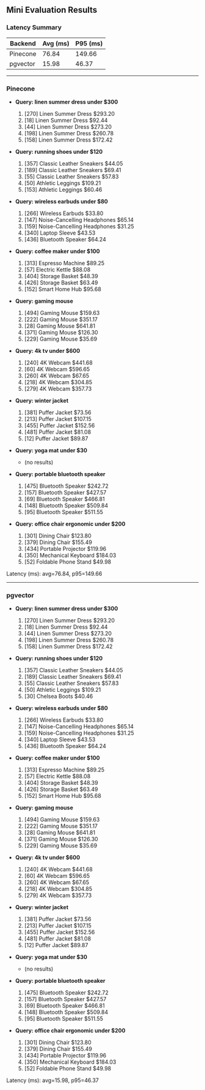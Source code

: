 ## Mini Evaluation Results

### Latency Summary

| Backend   | Avg (ms) | P95 (ms) |
|-----------|----------|----------|
| Pinecone  | 76.84    | 149.66   |
| pgvector  | 15.98    | 46.37    |

---

### Pinecone

- **Query: linen summer dress under $300**
  1. [270] Linen Summer Dress $293.20
  2. [18] Linen Summer Dress $92.44
  3. [44] Linen Summer Dress $273.20
  4. [198] Linen Summer Dress $260.78
  5. [158] Linen Summer Dress $172.42

- **Query: running shoes under $120**
  1. [357] Classic Leather Sneakers $44.05
  2. [189] Classic Leather Sneakers $69.41
  3. [55] Classic Leather Sneakers $57.83
  4. [50] Athletic Leggings $109.21
  5. [153] Athletic Leggings $60.46

- **Query: wireless earbuds under $80**
  1. [266] Wireless Earbuds $33.80
  2. [147] Noise-Cancelling Headphones $65.14
  3. [159] Noise-Cancelling Headphones $31.25
  4. [340] Laptop Sleeve $43.53
  5. [436] Bluetooth Speaker $64.24

- **Query: coffee maker under $100**
  1. [313] Espresso Machine $89.25
  2. [57] Electric Kettle $88.08
  3. [404] Storage Basket $48.39
  4. [426] Storage Basket $63.49
  5. [152] Smart Home Hub $95.68

- **Query: gaming mouse**
  1. [494] Gaming Mouse $159.63
  2. [222] Gaming Mouse $351.17
  3. [28] Gaming Mouse $641.81
  4. [371] Gaming Mouse $126.30
  5. [229] Gaming Mouse $35.69

- **Query: 4k tv under $600**
  1. [240] 4K Webcam $441.68
  2. [60] 4K Webcam $596.65
  3. [260] 4K Webcam $67.65
  4. [218] 4K Webcam $304.85
  5. [279] 4K Webcam $357.73

- **Query: winter jacket**
  1. [381] Puffer Jacket $73.56
  2. [213] Puffer Jacket $107.15
  3. [455] Puffer Jacket $152.56
  4. [481] Puffer Jacket $81.08
  5. [12] Puffer Jacket $89.87

- **Query: yoga mat under $30**
  - (no results)

- **Query: portable bluetooth speaker**
  1. [475] Bluetooth Speaker $242.72
  2. [157] Bluetooth Speaker $427.57
  3. [69] Bluetooth Speaker $466.81
  4. [148] Bluetooth Speaker $509.84
  5. [95] Bluetooth Speaker $511.55

- **Query: office chair ergonomic under $200**
  1. [301] Dining Chair $123.80
  2. [379] Dining Chair $155.49
  3. [434] Portable Projector $119.96
  4. [350] Mechanical Keyboard $184.03
  5. [52] Foldable Phone Stand $49.98

Latency (ms): avg=76.84, p95=149.66

---

### pgvector

- **Query: linen summer dress under $300**
  1. [270] Linen Summer Dress $293.20
  2. [18] Linen Summer Dress $92.44
  3. [44] Linen Summer Dress $273.20
  4. [198] Linen Summer Dress $260.78
  5. [158] Linen Summer Dress $172.42

- **Query: running shoes under $120**
  1. [357] Classic Leather Sneakers $44.05
  2. [189] Classic Leather Sneakers $69.41
  3. [55] Classic Leather Sneakers $57.83
  4. [50] Athletic Leggings $109.21
  5. [30] Chelsea Boots $40.46

- **Query: wireless earbuds under $80**
  1. [266] Wireless Earbuds $33.80
  2. [147] Noise-Cancelling Headphones $65.14
  3. [159] Noise-Cancelling Headphones $31.25
  4. [340] Laptop Sleeve $43.53
  5. [436] Bluetooth Speaker $64.24

- **Query: coffee maker under $100**
  1. [313] Espresso Machine $89.25
  2. [57] Electric Kettle $88.08
  3. [404] Storage Basket $48.39
  4. [426] Storage Basket $63.49
  5. [152] Smart Home Hub $95.68

- **Query: gaming mouse**
  1. [494] Gaming Mouse $159.63
  2. [222] Gaming Mouse $351.17
  3. [28] Gaming Mouse $641.81
  4. [371] Gaming Mouse $126.30
  5. [229] Gaming Mouse $35.69

- **Query: 4k tv under $600**
  1. [240] 4K Webcam $441.68
  2. [60] 4K Webcam $596.65
  3. [260] 4K Webcam $67.65
  4. [218] 4K Webcam $304.85
  5. [279] 4K Webcam $357.73

- **Query: winter jacket**
  1. [381] Puffer Jacket $73.56
  2. [213] Puffer Jacket $107.15
  3. [455] Puffer Jacket $152.56
  4. [481] Puffer Jacket $81.08
  5. [12] Puffer Jacket $89.87

- **Query: yoga mat under $30**
  - (no results)

- **Query: portable bluetooth speaker**
  1. [475] Bluetooth Speaker $242.72
  2. [157] Bluetooth Speaker $427.57
  3. [69] Bluetooth Speaker $466.81
  4. [148] Bluetooth Speaker $509.84
  5. [95] Bluetooth Speaker $511.55

- **Query: office chair ergonomic under $200**
  1. [301] Dining Chair $123.80
  2. [379] Dining Chair $155.49
  3. [434] Portable Projector $119.96
  4. [350] Mechanical Keyboard $184.03
  5. [52] Foldable Phone Stand $49.98

Latency (ms): avg=15.98, p95=46.37
